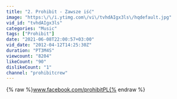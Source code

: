 ```yaml
---
title: "2. Prohibit - Zawsze iść"
image: "https:\/\/i.ytimg.com\/vi\/tvhdAIgx3ls\/hqdefault.jpg"
vid_id: "tvhdAIgx3ls"
categories: "Music"
tags: ["Prohibit"]
date: "2021-06-08T22:00:57+03:00"
vid_date: "2012-04-12T14:25:30Z"
duration: "PT3M4S"
viewcount: "8204"
likeCount: "90"
dislikeCount: "1"
channel: "prohibitcrew"
---
```

{% raw %}www.facebook.com/prohibitPL{% endraw %}
